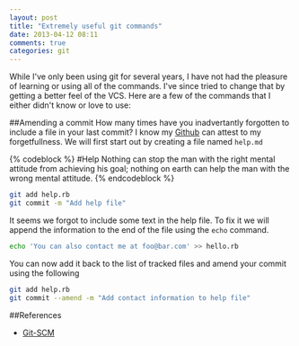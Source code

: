```yaml
---
layout: post
title: "Extremely useful git commands"
date: 2013-04-12 08:11
comments: true
categories: git
---
```


While I've only been using git for several years, I have not had the pleasure of learning or using all of the commands.
I've since tried to change that by getting a better feel of the VCS. Here are a few of the commands that I either didn't know or love to use:

##Amending a commit
How many times have you inadvertantly forgotten to include a file in your last commit? I know my [Github](http://github.com) can attest to my forgetfullness. We will first start out by creating a file named `help.md`

{% codeblock %}
#Help
Nothing can stop the man with the right mental attitude from achieving his goal; nothing on
earth can help the man with the wrong mental attitude.
{% endcodeblock %}

```bash
git add help.rb
git commit -m "Add help file"
```

It seems we forgot to include some text in the help file. To fix it we will append the information to the end of the file using the `echo` command.

```bash
echo 'You can also contact me at foo@bar.com' >> hello.rb
```

You can now add it back to the list of tracked files and amend your commit using the following

```bash
git add help.rb
git commit --amend -m "Add contact information to help file"
```


##References
+ [Git-SCM](http://git-scm.com/book/en/Git-Basics-Undoing-Things)
